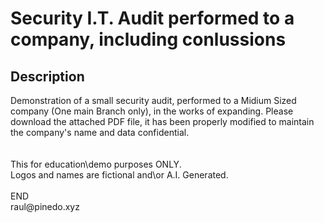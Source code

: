 <h1>Security I.T. Audit performed to a company, including conlussions</h1>

<h2>Description</h2>
Demonstration of a small security audit, performed to a Midium Sized company (One main Branch only), in the works of expanding.
Please download the attached PDF file, it has been properly modified to maintain the company's name and data confidential.
<br />

<br />
<br />
This for education\demo purposes ONLY.
<br />
Logos and names are fictional and\or A.I. Generated.

<br />
<br />
END
<br />
raul@pinedo.xyz
